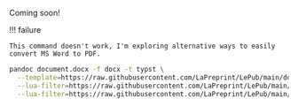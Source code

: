 Coming soon!

!!! failure

    This command doesn't work, I'm exploring alternative ways to easily convert MS Word to PDF.

```sh
pandoc document.docx -f docx -t typst \
  --template=https://raw.githubusercontent.com/LaPreprint/LePub/main/docx/docx-show.typ \
  --lua-filter=https://raw.githubusercontent.com/LaPreprint/LePub/main/filters/docx-custom-properties.lua \
  --lua-filter=https://raw.githubusercontent.com/LaPreprint/LePub/main/filters/keywords-filter-complete.lua
```